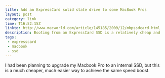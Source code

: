 ```yaml
---
title: Add an ExpressCard solid state drive to some MacBook Pros
layout: post
category: link
time: T16:52:15Z
linkto: http://www.macworld.com/article/145185/2009/12/mbpssdcard.html
description: Booting from an ExpressCard SSD is a relatively cheap and easy way to give your Macbook Pro a major speed boost.
tags:
 - expresscard
 - macbook
 - ssd
---
```


I had been planning to upgrade my Macbook Pro to an internal SSD, but this is a much cheaper, much easier way to achieve the same speed boost.
